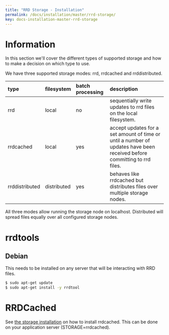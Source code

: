 ```yaml
---
title: "RRD Storage - Installation"
permalink: /docs/installation/master/rrd-storage/
key: docs-installation-master-rrd-storage
---
```


# Information

In this section we'll cover the different types of supported storage and how to make a decision on which type to use.

We have three supported storage modes: rrd, rrdcached and rrddistributed.

| type | filesystem | batch processing | description |
| :--- | :--------- | :--------------- | :---------- |
| rrd | local | no | sequentially write updates to rrd files on the local filesystem. |
| rrdcached | local | yes | accept updates for a set amount of time or until a number of updates have been received before committing to rrd files. |
| rrddistributed | distributed | yes | behaves like rrdcached but distributes files over multiple storage nodes. |

All three modes allow running the storage node on localhost. Distributed will spread files equally over all configured storage nodes.

# rrdtools

## Debian

This needs to be installed on any server that will be interacting with RRD files.

```bash
$ sudo apt-get update
$ sudo apt-get install -y rrdtool
```

# RRDCached

See [the storage installation](/docs/storage/getting-started) on how to install rrdcached. This can be done on your application server (STORAGE=rrdcached).